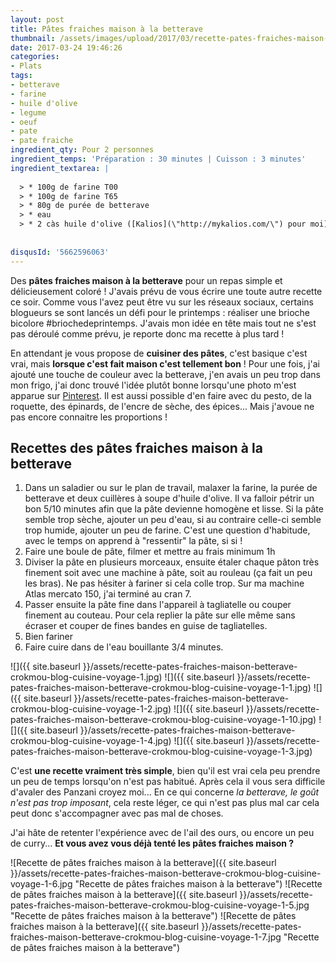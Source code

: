 ```yaml
---
layout: post
title: Pâtes fraiches maison à la betterave
thumbnail: /assets/images/upload/2017/03/recette-pates-fraiches-maison-betterave-crokmou-blog-cuisine-voyage-1-1.jpg
date: 2017-03-24 19:46:26
categories: 
- Plats
tags: 
- betterave
- farine
- huile d'olive
- legume
- oeuf
- pate
- pate fraiche
ingredient_qty: Pour 2 personnes
ingredient_temps: 'Préparation : 30 minutes | Cuisson : 3 minutes'
ingredient_textarea: |
  
  > * 100g de farine T00
  > * 100g de farine T65
  > * 80g de purée de betterave
  > * eau
  > * 2 càs huile d'olive ([Kalios](\"http://mykalios.com/\") pour moi)
  
  
disqusId: '5662596063'
---
```


Des **pâtes fraiches maison à la betterave** pour un repas simple et délicieusement coloré ! J'avais prévu de vous écrire une toute autre recette ce soir. Comme vous l'avez peut être vu sur les réseaux sociaux, certains blogueurs se sont lancés un défi pour le printemps : réaliser une brioche bicolore #briochedeprintemps. J'avais mon idée en tête mais tout ne s'est pas déroulé comme prévu, je reporte donc ma recette à plus tard !

En attendant je vous propose de **cuisiner des pâtes**, c'est basique c'est vrai, mais **lorsque c'est fait maison c'est tellement bon** ! Pour une fois, j'ai ajouté une touche de couleur avec la betterave, j'en avais un peu trop dans mon frigo, j'ai donc trouvé l'idée plutôt bonne lorsqu'une photo m'est apparue sur [Pinterest](https://www.pinterest.com/blogcrokmou/). Il est aussi possible d'en faire avec du pesto, de la roquette, des épinards, de l'encre de sèche, des épices... Mais j'avoue ne pas encore connaitre les proportions !

## **Recettes des pâtes fraiches maison à la betterave**

1.  Dans un saladier ou sur le plan de travail, malaxer la farine, la purée de betterave et deux cuillères à soupe d'huile d'olive. Il va falloir pétrir un bon 5/10 minutes afin que la pâte devienne homogène et lisse. Si la pâte semble trop sèche, ajouter un peu d'eau, si au contraire celle-ci semble trop humide, ajouter un peu de farine. C'est une question d'habitude, avec le temps on apprend à "ressentir" la pâte, si si !
2.  Faire une boule de pâte, filmer et mettre au frais minimum 1h
3.  Diviser la pâte en plusieurs morceaux, ensuite étaler chaque pâton très finement soit avec une machine à pâte, soit au rouleau (ça fait un peu les bras). Ne pas hésiter à fariner si cela colle trop. Sur ma machine Atlas mercato 150, j'ai terminé au cran 7.
4.  Passer ensuite la pâte fine dans l'appareil à tagliatelle ou couper finement au couteau. Pour cela replier la pâte sur elle même sans écraser et couper de fines bandes en guise de tagliatelles.
5.  Bien fariner
6.  Faire cuire dans de l'eau bouillante 3/4 minutes.

![]({{ site.baseurl }}/assets/recette-pates-fraiches-maison-betterave-crokmou-blog-cuisine-voyage-1.jpg) ![]({{ site.baseurl }}/assets/recette-pates-fraiches-maison-betterave-crokmou-blog-cuisine-voyage-1-1.jpg) ![]({{ site.baseurl }}/assets/recette-pates-fraiches-maison-betterave-crokmou-blog-cuisine-voyage-1-2.jpg) ![]({{ site.baseurl }}/assets/recette-pates-fraiches-maison-betterave-crokmou-blog-cuisine-voyage-1-10.jpg) ![]({{ site.baseurl }}/assets/recette-pates-fraiches-maison-betterave-crokmou-blog-cuisine-voyage-1-4.jpg) ![]({{ site.baseurl }}/assets/recette-pates-fraiches-maison-betterave-crokmou-blog-cuisine-voyage-1-3.jpg)

C'est **une recette vraiment très simple**, bien qu'il est vrai cela peu prendre un peu de temps lorsqu'on n'est pas habitué. Après cela il vous sera difficile d'avaler des Panzani croyez moi... En ce qui concerne _la betterave, le goût n'est pas trop imposant_, cela reste léger, ce qui n'est pas plus mal car cela peut donc s'accompagner avec pas mal de choses.

J'ai hâte de retenter l'expérience avec de l'ail des ours, ou encore un peu de curry... **Et vous avez vous déjà tenté les pâtes fraiches maison ?**

![Recette de pâtes fraiches maison à la betterave]({{ site.baseurl }}/assets/recette-pates-fraiches-maison-betterave-crokmou-blog-cuisine-voyage-1-6.jpg "Recette de pâtes fraiches maison à la betterave") ![Recette de pâtes fraiches maison à la betterave]({{ site.baseurl }}/assets/recette-pates-fraiches-maison-betterave-crokmou-blog-cuisine-voyage-1-5.jpg "Recette de pâtes fraiches maison à la betterave") ![Recette de pâtes fraiches maison à la betterave]({{ site.baseurl }}/assets/recette-pates-fraiches-maison-betterave-crokmou-blog-cuisine-voyage-1-7.jpg "Recette de pâtes fraiches maison à la betterave")